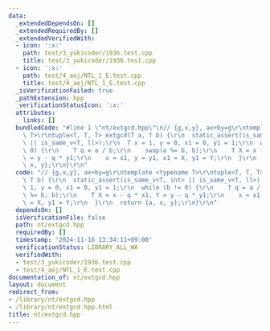 ```yaml
---
data:
  _extendedDependsOn: []
  _extendedRequiredBy: []
  _extendedVerifiedWith:
  - icon: ':x:'
    path: test/3_yukicoder/1936.test.cpp
    title: test/3_yukicoder/1936.test.cpp
  - icon: ':x:'
    path: test/4_aoj/NTL_1_E.test.cpp
    title: test/4_aoj/NTL_1_E.test.cpp
  _isVerificationFailed: true
  _pathExtension: hpp
  _verificationStatusIcon: ':x:'
  attributes:
    links: []
  bundledCode: "#line 1 \"nt/extgcd.hpp\"\n// {g,x,y}, ax+by=g\r\ntemplate <typename\
    \ T>\r\ntuple<T, T, T> extgcd(T a, T b) {\r\n  static_assert(is_same_v<T, int>\
    \ || is_same_v<T, ll>);\r\n  T x = 1, y = 0, x1 = 0, y1 = 1;\r\n  while (b !=\
    \ 0) {\r\n    T q = a / b;\r\n    swap(a %= b, b);\r\n    T X = x - q * x1, Y\
    \ = y - q * y1;\r\n    x = x1, y = y1, x1 = X, y1 = Y;\r\n  }\r\n  return {a,\
    \ x, y};\r\n}\r\n"
  code: "// {g,x,y}, ax+by=g\r\ntemplate <typename T>\r\ntuple<T, T, T> extgcd(T a,\
    \ T b) {\r\n  static_assert(is_same_v<T, int> || is_same_v<T, ll>);\r\n  T x =\
    \ 1, y = 0, x1 = 0, y1 = 1;\r\n  while (b != 0) {\r\n    T q = a / b;\r\n    swap(a\
    \ %= b, b);\r\n    T X = x - q * x1, Y = y - q * y1;\r\n    x = x1, y = y1, x1\
    \ = X, y1 = Y;\r\n  }\r\n  return {a, x, y};\r\n}\r\n"
  dependsOn: []
  isVerificationFile: false
  path: nt/extgcd.hpp
  requiredBy: []
  timestamp: '2024-11-16 13:34:11+09:00'
  verificationStatus: LIBRARY_ALL_WA
  verifiedWith:
  - test/3_yukicoder/1936.test.cpp
  - test/4_aoj/NTL_1_E.test.cpp
documentation_of: nt/extgcd.hpp
layout: document
redirect_from:
- /library/nt/extgcd.hpp
- /library/nt/extgcd.hpp.html
title: nt/extgcd.hpp
---
```

